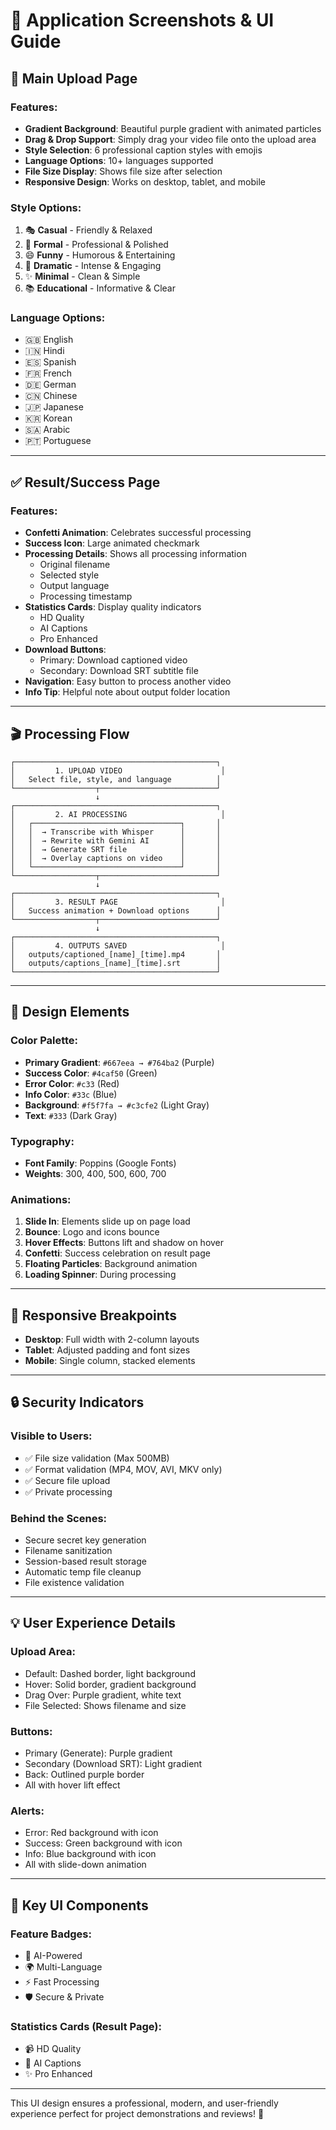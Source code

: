 # 📸 Application Screenshots & UI Guide

## 🎨 Main Upload Page

### Features:

- **Gradient Background**: Beautiful purple gradient with animated particles
- **Drag & Drop Support**: Simply drag your video file onto the upload area
- **Style Selection**: 6 professional caption styles with emojis
- **Language Options**: 10+ languages supported
- **File Size Display**: Shows file size after selection
- **Responsive Design**: Works on desktop, tablet, and mobile

### Style Options:

1. 🎭 **Casual** - Friendly & Relaxed
2. 👔 **Formal** - Professional & Polished
3. 😄 **Funny** - Humorous & Entertaining
4. 🎪 **Dramatic** - Intense & Engaging
5. ✨ **Minimal** - Clean & Simple
6. 📚 **Educational** - Informative & Clear

### Language Options:

- 🇬🇧 English
- 🇮🇳 Hindi
- 🇪🇸 Spanish
- 🇫🇷 French
- 🇩🇪 German
- 🇨🇳 Chinese
- 🇯🇵 Japanese
- 🇰🇷 Korean
- 🇸🇦 Arabic
- 🇵🇹 Portuguese

---

## ✅ Result/Success Page

### Features:

- **Confetti Animation**: Celebrates successful processing
- **Success Icon**: Large animated checkmark
- **Processing Details**: Shows all processing information
  - Original filename
  - Selected style
  - Output language
  - Processing timestamp
- **Statistics Cards**: Display quality indicators
  - HD Quality
  - AI Captions
  - Pro Enhanced
- **Download Buttons**:
  - Primary: Download captioned video
  - Secondary: Download SRT subtitle file
- **Navigation**: Easy button to process another video
- **Info Tip**: Helpful note about output folder location

---

## 🎬 Processing Flow

```
┌─────────────────────────────────────────────┐
│         1. UPLOAD VIDEO                      │
│   Select file, style, and language          │
└──────────────────┬──────────────────────────┘
                   ↓
┌─────────────────────────────────────────────┐
│         2. AI PROCESSING                     │
│   ┌─────────────────────────────────┐       │
│   │  → Transcribe with Whisper      │       │
│   │  → Rewrite with Gemini AI       │       │
│   │  → Generate SRT file            │       │
│   │  → Overlay captions on video    │       │
│   └─────────────────────────────────┘       │
└──────────────────┬──────────────────────────┘
                   ↓
┌─────────────────────────────────────────────┐
│         3. RESULT PAGE                       │
│   Success animation + Download options      │
└──────────────────┬──────────────────────────┘
                   ↓
┌─────────────────────────────────────────────┐
│         4. OUTPUTS SAVED                     │
│   outputs/captioned_[name]_[time].mp4       │
│   outputs/captions_[name]_[time].srt        │
└─────────────────────────────────────────────┘
```

---

## 🎨 Design Elements

### Color Palette:

- **Primary Gradient**: `#667eea → #764ba2` (Purple)
- **Success Color**: `#4caf50` (Green)
- **Error Color**: `#c33` (Red)
- **Info Color**: `#33c` (Blue)
- **Background**: `#f5f7fa → #c3cfe2` (Light Gray)
- **Text**: `#333` (Dark Gray)

### Typography:

- **Font Family**: Poppins (Google Fonts)
- **Weights**: 300, 400, 500, 600, 700

### Animations:

1. **Slide In**: Elements slide up on page load
2. **Bounce**: Logo and icons bounce
3. **Hover Effects**: Buttons lift and shadow on hover
4. **Confetti**: Success celebration on result page
5. **Floating Particles**: Background animation
6. **Loading Spinner**: During processing

---

## 📱 Responsive Breakpoints

- **Desktop**: Full width with 2-column layouts
- **Tablet**: Adjusted padding and font sizes
- **Mobile**: Single column, stacked elements

---

## 🔒 Security Indicators

### Visible to Users:

- ✅ File size validation (Max 500MB)
- ✅ Format validation (MP4, MOV, AVI, MKV only)
- ✅ Secure file upload
- ✅ Private processing

### Behind the Scenes:

- Secure secret key generation
- Filename sanitization
- Session-based result storage
- Automatic temp file cleanup
- File existence validation

---

## 💡 User Experience Details

### Upload Area:

- Default: Dashed border, light background
- Hover: Solid border, gradient background
- Drag Over: Purple gradient, white text
- File Selected: Shows filename and size

### Buttons:

- Primary (Generate): Purple gradient
- Secondary (Download SRT): Light gradient
- Back: Outlined purple border
- All with hover lift effect

### Alerts:

- Error: Red background with icon
- Success: Green background with icon
- Info: Blue background with icon
- All with slide-down animation

---

## 🎯 Key UI Components

### Feature Badges:

- 🤖 AI-Powered
- 🌍 Multi-Language
- ⚡ Fast Processing
- 🛡️ Secure & Private

### Statistics Cards (Result Page):

- 📹 HD Quality
- 📝 AI Captions
- ✨ Pro Enhanced

---

This UI design ensures a professional, modern, and user-friendly experience perfect for project demonstrations and reviews! 🚀
